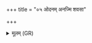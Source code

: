 +++
title = "०५ ओदनम् अनज्मि शवसा"

+++
<details><summary>मूलम् (GR)</summary>

ओदनम् अनज्मि शवसा घृतेन  
दिव्यं समुद्रं पयसं बृहन्तम् ।  
तेन गेष्म सुकृतस्य लोकं  
सरोरुहाणा अधि नाकम् उत्तमम् ॥ +++(read svar ruhāṇā)+++
</details>